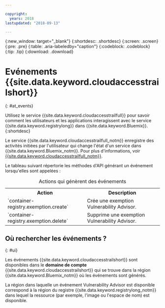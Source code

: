 ```yaml
---

copyright:
  years: 2018
lastupdated: "2018-09-13"

---
```


{:new_window: target="_blank"}
{:shortdesc: .shortdesc}
{:screen: .screen}
{:pre: .pre}
{:table: .aria-labeledby="caption"}
{:codeblock: .codeblock}
{:tip: .tip}
{:download: .download}


# Evénements {{site.data.keyword.cloudaccesstrailshort}}  
{: #at_events}

Utilisez le service {{site.data.keyword.cloudaccesstrailfull}} pour savoir comment les utilisateurs et les applications interagissent avec le service {{site.data.keyword.registrylong}} dans {{site.data.keyword.Bluemix}}. 
{:shortdesc}

Le service {{site.data.keyword.cloudaccesstrailfull_notm}} enregistre des activités initiées par l'utilisateur qui change l'état d'un service dans {{site.data.keyword.Bluemix_notm}}. 
Pour plus d'informations, voir [{{site.data.keyword.cloudaccesstrailfull_notm}}](/docs/services/cloud-activity-tracker/index.html#getting-started-with-cla). 

Le tableau suivant répertorie les méthodes d'API générant un événement lorsqu'elles sont appelées :

<table>
  <caption>Actions qui génèrent des événements</caption>
  <tr>
    <th>Action</th>
	  <th>Description</th>
  </tr>
  <tr>
    <td>`container-registry.exemption.create`</td>
	  <td>Crée une exemption Vulnerability Advisor.</td>
  </tr>
  <tr>
    <td>`container-registry.exemption.delete`</td>
	  <td>Supprime une exemption Vulnerability Advisor.</td>
  </tr>
 </table>



## Où rechercher les événements ?
{: #ui}

Les événements {{site.data.keyword.cloudaccesstrailshort}} sont disponibles dans le **domaine de compte** {{site.data.keyword.cloudaccesstrailshort}} qui se trouve dans la région {{site.data.keyword.Bluemix_notm}} où les événements sont générés.

La région dans laquelle un événement Vulnerability Advisor est disponible correspond à la région du registre {{site.data.keyword.registrylong_notm}} dans lequel la ressource (par exemple, l'image ou l'espace de nom) est disponible.






